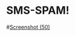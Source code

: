 # SMS-SPAM!


#[Screenshot (50)](https://github.com/VamsiHanumantu/SMS-SPAM/assets/108566661/656b4be1-0c90-48b4-bcaf-e48d1762b2f6)

